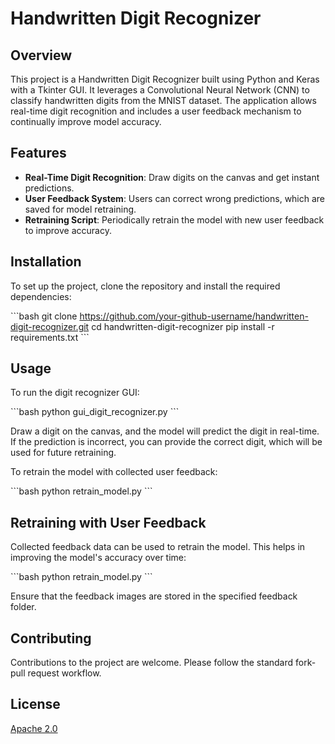 # Handwritten Digit Recognizer

## Overview
This project is a Handwritten Digit Recognizer built using Python and Keras with a Tkinter GUI. It leverages a Convolutional Neural Network (CNN) to classify handwritten digits from the MNIST dataset. The application allows real-time digit recognition and includes a user feedback mechanism to continually improve model accuracy.

## Features
- **Real-Time Digit Recognition**: Draw digits on the canvas and get instant predictions.
- **User Feedback System**: Users can correct wrong predictions, which are saved for model retraining.
- **Retraining Script**: Periodically retrain the model with new user feedback to improve accuracy.

## Installation
To set up the project, clone the repository and install the required dependencies:

\```bash
git clone https://github.com/your-github-username/handwritten-digit-recognizer.git
cd handwritten-digit-recognizer
pip install -r requirements.txt
\```

## Usage
To run the digit recognizer GUI:

\```bash
python gui_digit_recognizer.py
\```

Draw a digit on the canvas, and the model will predict the digit in real-time. If the prediction is incorrect, you can provide the correct digit, which will be used for future retraining.

To retrain the model with collected user feedback:

\```bash
python retrain_model.py
\```

## Retraining with User Feedback
Collected feedback data can be used to retrain the model. This helps in improving the model's accuracy over time:

\```bash
python retrain_model.py
\```

Ensure that the feedback images are stored in the specified feedback folder.

## Contributing
Contributions to the project are welcome. Please follow the standard fork-pull request workflow.

## License
[Apache 2.0](LICENSE)
